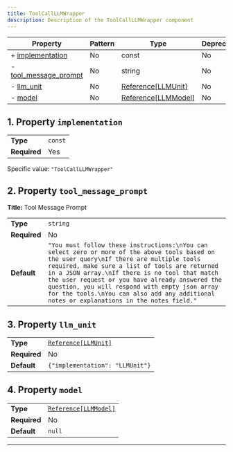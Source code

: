 ```yaml
---
title: ToolCallLLMWrapper
description: Description of the ToolCallLLMWrapper component
---
```


| Property                                       | Pattern | Type                | Deprecated | Definition | Title/Description   |
| ---------------------------------------------- | ------- | ------------------- | ---------- | ---------- | ------------------- |
| + [implementation](#implementation )           | No      | const               | No         | -          | -                   |
| - [tool_message_prompt](#tool_message_prompt ) | No      | string              | No         | -          | Tool Message Prompt |
| - [llm_unit](#llm_unit )                       | No      | [Reference[LLMUnit]](/docs/components/llmunit/overview)  | No         | -          | -                   |
| - [model](#model )                             | No      | [Reference[LLMModel]](/docs/components/llmmodel/overview) | No         | -          | -                   |

## <a name="implementation"></a>1. Property `implementation`

|              |         |
| ------------ | ------- |
| **Type**     | `const` |
| **Required** | Yes     |

Specific value: `"ToolCallLLMWrapper"`

## <a name="tool_message_prompt"></a>2. Property `tool_message_prompt`

**Title:** Tool Message Prompt

|              |                                                                                                                                                                                                                                                                                                                                                                                                                                             |
| ------------ | ------------------------------------------------------------------------------------------------------------------------------------------------------------------------------------------------------------------------------------------------------------------------------------------------------------------------------------------------------------------------------------------------------------------------------------------- |
| **Type**     | `string`                                                                                                                                                                                                                                                                                                                                                                                                                                    |
| **Required** | No                                                                                                                                                                                                                                                                                                                                                                                                                                          |
| **Default**  | `"You must follow these instructions:\nYou can select zero or more of the above tools based on the user query\nIf there are multiple tools required, make sure a list of tools are returned in a JSON array.\nIf there is no tool that match the user request or you have already answered the question, you will respond with empty json array for the tools.\nYou can also add any additional notes or explanations in the notes field."` |

## <a name="llm_unit"></a>3. Property `llm_unit`

|              |                                 |
| ------------ | ------------------------------- |
| **Type**     | [`Reference[LLMUnit]`](/docs/components/llmunit/overview)            |
| **Required** | No                              |
| **Default**  | `{"implementation": "LLMUnit"}` |

## <a name="model"></a>4. Property `model`

|              |                       |
| ------------ | --------------------- |
| **Type**     | [`Reference[LLMModel]`](/docs/components/llmmodel/overview) |
| **Required** | No                    |
| **Default**  | `null`                |

----------------------------------------------------------------------------------------------------------------------------
